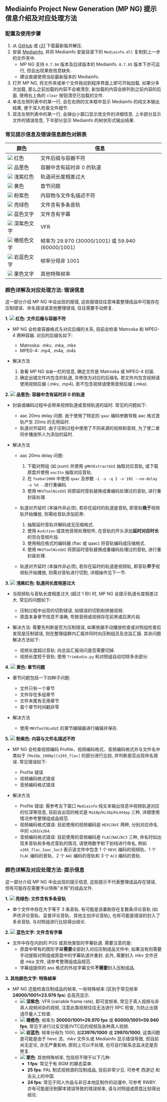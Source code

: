 ## Mediainfo Project New Generation (MP NG) 提示信息介绍及对应处理方法

### 配置及使用步骤

1. 从 [GitHub](https://github.com/vcb-s/MediainfoProjectNg/releases) 或 [r31](https://r31.3333.moe) 下载最新版并解压.
2. 安装 [Mediainfo](https://mediaarea.net/en/MediaInfo), 并将 Mediainfo 安装目录下的 `Mediainfo.dll` 复制到上一步的文件夹中.
    - MP NG 支持 `0.7.94` 版本及后续版本的 Mediainfo. `0.7.85` 版本下亦可运行, 但会出现某些信息缺失.
    - 建议直接使用当前最新版本的 Mediainfo.
3. 打开 MP NG, 将文件夹或单个文件拖动到程序界面上即可开始加载. 如果分多次加载, 那么之前加载的内容不会被清空, 新加载的内容会排列到之前内容的后面. 使用右上角的 `clear` 按钮清空已加载的文件.
4. 单击左侧列表中的某一行, 会在右侧的文本框中显示 Mediainfo 的纯文本输出结果, 便于深入检查文件细节.
5. 双击左侧列表中的某一行, 会弹出小窗口显示改文件的详细信息. 上半部分显示文件的错误信息, 下半部分显示 Mediainfo 的树状形式输出结果.

### 常见提示信息及错误信息颜色对照表

| 颜色                                                         | 信息                                              |
| ------------------------------------------------------------ | ------------------------------------------------- |
| ![](https://place-hold.it/15/ff0000/000000?text=+) 红色       | 文件后缀与容器不符                                |
| ![](https://place-hold.it/15/00a4ac/000000?text=+) 品葱色     | 容器中含有延时非 0 的轨道                         |
| ![](https://place-hold.it/15/DB7093/000000?text=+) 浅紫红色   | 轨道间长度相差过大                                |
| ![](https://place-hold.it/15/ffff00/000000?text=+) 黄色       | 章节问题                                          |
| ![](https://place-hold.it/15/EE82EE/000000?text=+) 粉紫色     | 内容物与文件名描述不符                            |
| ![](https://place-hold.it/15/ADFF2F/000000?text=+) 亮绿色     | 文件含有多条音轨                                  |
| ![](https://place-hold.it/15/0000ff/000000?text=+) 蓝色文字   | 文件含有字幕                                      |
| ![](https://place-hold.it/15/9400D3/000000?text=+) 深紫色文字 | VFR                                             |
| ![](https://place-hold.it/15/808000/000000?text=+) 橄榄色文字 | 帧率为 29.970 (30000/1001) 或 59.940 (60000/1001) |
| ![](https://place-hold.it/15/6A5ACD/000000?text=+) 岩蓝色文字 | 帧率分母非 1001                                   |
| ![](https://place-hold.it/15/800000/000000?text=+) 栗色文字   | 其他特殊帧率                                      |

### 颜色详解及对应处理方法: 错误信息

这一部分介绍 MP NG 中会出现的报错, 这些报错往往意味着整理成品中可能存在压制错误、命名错误或其他整理错误, 往往需要手动修复.

**1. ![](https://place-hold.it/10/ff0000/000000?text=+) 红色: 文件后缀与容器不符**

- MP NG 会检查容器格式与对应后缀的关系, 目前会检查 Matroska 和 MPEG-4 两种容器. 对应的后缀名如下:
  - Matroska: .mkv, .mka, .mks
  - MPEG-4: .mp4, .m4a, .m4s

- 解决方法
    1. 查看 MP NG `容器`一栏的信息, 确定文件是 Matroska 或 MPEG-4 封装.
    2. 确定出错文件内包含的轨道, 并修改为对应的后缀名. 若文件内包含视频请使用视频后缀 (.mkv, .mp4), 若不包含视频请使用音频后缀 (.mka).

**2. ![](https://place-hold.it/10/00a4ac/000000?text=+) 品葱色: 容器中含有延时非 0 的轨道**

- 封装或编码过程中会带来视频轨道或音频轨道的延时. 常见的问题如下:
  - aac 20ms delay 问题. 由于使用了特定的 `qaac` 编码参数导致 aac 格式音轨产生 20ms 的无用延时.
  - 轨道对齐延时. 由于压制过程中使用了不同来源的视频和音频, 为了使二者同步播放所人为添加的延时.

- 解决方法
  - aac 20ms delay 问题:
      1. 下载对照组 (如 jsum) 并使用 `gMKVExtractGUI` 抽取对应音轨, 或下载原盘并使用 `eac3to` 抽取对应音轨.
      2. 在 `foobar2000` 中使用 `qaac` 及参数 `-i -s -q 2 -v 192 --no-delay -o %d -` 进行重编码.
      3. 使用 `MKVToolNixGUI` 将原延时音轨替换成重编码处理过的音轨, 进行重封装处理.

  - 轨道对齐延时 (本操作非必须), 若存在延时的轨道是音轨, 即音轨**晚于**视频轨开始播放, 则需给音轨添加前黑:
      1. 抽取延时音轨并解码成无压缩格式. 
      2. 使用 `Audition` 或其他音频处理软件, 在音轨的开头添加**延时对应时长**的空白音频片段.
      3. 使用相应格式的编码器 (flac 或 qaac) 将音轨编码成压缩格式.
      4. 使用 `MKVToolNixGUI` 将原延时音轨替换成重编码处理过的音轨, 进行重封装处理.

  - 轨道对齐延时 (本操作非必须), 若存在延时的轨道是视频轨, 即音轨**早于**视频轨开始播放, 则需对音轨进行切割, 详细操作见下一节.

**3. ![](https://place-hold.it/10/DB7093/000000?text=+) 浅紫红色: 轨道间长度相差过大**

- 当视频轨与音轨长度相差过大 (超过 1 秒) 时, MP NG 会提示轨道长度相差过大. 常见的问题如下:
  - 压制过程中出现的切割错误, 如错误的切割和拼接视频.
  - 原盘本身章节信息不准确, 导致音频或视频存在前黑或后黑片段.

- 解决方法: 需要先判断是否为压制错误, 如果依据手动播放检查或对照组检查后发现是压制错误, 则在整理组群内汇报并同时向压制组员及总监汇报. 其余问题解决方法如下:
  - 视频长度超过音轨: 向总监汇报询问是否需要切掉.
  - 视频长度短于音轨: 使用 `TrimAudio.py` 和对照组自动切除多余部分.

**4. ![](https://place-hold.it/10/ffff00/000000?text=+) 黄色: 章节问题**

- 章节问题包括一下四种子问题:
  - 文件只有一个章节
  - 文件存在多组章节
  - 文件末尾有无用章节
  - 首个章节时间戳非零

- 解决方法
  - 使用 `MKVToolNixGUI` 的章节编辑器进行编辑并保存.

**5. ![](https://place-hold.it/10/EE82EE/000000?text=+) 粉紫色: 内容与文件名描述不符**

- MP NG 会检查视频编码 Profile、视频编码格式、音频编码格式并与文件名中类似于 `[Ma10p_1080p][x265_flac]` 的部分进行比较, 并判断是否出现命名错误. 常见错误如下:
  - Profile 错误
  - 视频编码格式错误
  - 音频编码格式错误

- 解决方法
  - Profile 错误: 需参考左下窗口 `Mediainfo` 纯文本输出信息中视频轨道对应的位深等信息, 目前会出现的格式是 `Ma10p`/`Hi10p`/`Hi444pp` 三种, 详细使用情况参考整理组成品规范.
  - 视频编码格式错误: 目前使用的视频编码是 `HEVC`/`AVC` 两种, 分别对应命名中的 `x265`/`x264`.
  - 音频编码格式错误: 目前使用的音频编码是 `FLAC`/`AAC`/`AC3` 三种, 命名时如出现多音轨和多格式音轨的情况, 请使用数字和下划线进行命名, 例如 `x265_flac_2aac_3ac3` 表示该文件中包含 1 个 `HEVC` 编码的视频轨、1 个 `FLAC` 编码的音轨、2 个 `AAC` 编码的音轨和 3 个 `AC3` 编码的音轨.

### 颜色详解及对应处理方法: 提示信息

这一部分介绍 MP NG 中会出现的提示信息, 这些提示不代表整理成品存在错误, 但有可能存在需要予以特殊"关照"的成品文件.

**1. ![](https://place-hold.it/10/ADFF2F/000000?text=+) 亮绿色: 文件含有多条音轨**

- 单个文件中存在大于等于 3 条音轨. 有可能是该番剧存在复数条评论音轨 (如声优评论音轨、监督评论音轨、其他主创评论音轨), 也有可能是错误的封入了多余音轨. 与对照组进行比较得出结论.

**2. ![](https://place-hold.it/10/0000ff/000000?text=+) 蓝色文字: 文件含有字幕**

- 文件中存在内封的 PGS 或其他类型的字幕轨道. 需要注意的是:
  - 原盘中带有的图形字幕**需要**全部封入对应压制成品文件中, 如果没有则需要手动提取对照组或原盘中的字幕轨道并重封. 此外, 需要封入 mkv 文件还是 mka 文件, 请参考整理组成品规范.
  - 字幕组提供的 ass 格式的外挂字幕文件**不需要**封入压制成品.

**3. 其他颜色文字: 特殊帧率**

- MP NG 还能检查压制成品的帧率, 一些特殊帧率 (区别于常见帧率**24000/1001≈23.976 fps**) 会高亮显示.
  - ![](https://place-hold.it/10/9400D3/000000?text=+) **深紫色**: VFR (variable frame rate), 即可变帧率, 常见于真人视频与非真人视频间杂的视频, 注意此类视频往往无法进行 RPC 检查, 为防止出错请尽量人工检查.
  - ![](https://place-hold.it/10/808000/000000?text=+) **橄榄色**: 帧率为 **30000/1001≈29.970 fps** 或 **60000/1001≈59.940 fps**, 常见于进行过反交错/IVTC后的视频及各种真人视频.
  - ![](https://place-hold.it/10/6A5ACD/000000?text=+) **岩蓝色**: 帧率分母为 1000, 如**23976/1000** 或 **29970/1000**, 这类问题是可能是由于 hevc 流、mkv 文件头或 Mediainfo 显示错误导致, 但目前尚无定论, 亦无严重影响. 原则上可以不处理, 也可自行联系总监决定是否修复.
  - ![](https://place-hold.it/10/800000/000000?text=+) **栗色**: 其他特殊帧率, 包括但不限于以下几种:
    - **1 fps**: 常见于有 BGM 的静态菜单.
    - **25 fps**: PAL 制式视频源的压制成品, 目前非常少见. 可参考 西游记 和 舌尖上的中国.
    - **24 fps**: 常见于同人作品与非日本地区制作的动漫中, 可参考 RWBY. 亦有可能是压制脚本错误导致的错误帧率, 请与对照组或原盘比较得出结论.
